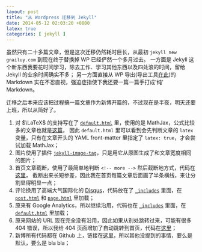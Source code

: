 ```yaml
---
layout: post
title: "从 Wordpress 迁移到 Jekyll"
date: 2014-05-12 02:03:20 +0800
latex: true
categories: [ jekyll ]
---
```


虽然只有二十多篇文章，但是这次迁移仍然耗时巨长，从最初 `jekyll new gnailuy.com` 到现在终于替换掉 WP 已经俨然一个多月过去。
一方面是 Jekyll 这个新东西我要花时间学习，除去工作、学习其他东西以及四处浪的时间，留给 Jekyll 的业余时间确实不多；
另一方面直接从 WP 导出(导出工具[在此][wp-to-jekyll])的 Markdown 实在不忍直视，强迫症指使下我还要一篇一篇手打成'纯' Markdown。

<!-- more -->

迁移之后本来应该把过程搞一篇文章作为新博开篇的，不过现在是半夜，明天还要上班，所以从简好了。

1. 对 $\LaTeX$ 的支持写在了 [`default.html`][default-html] 里，使用的是 MathJax，公式比较多的文章也就是[这篇][gsl-post]，
因此 `default.html` 里可以看到会先判断文章的 `latex` 变量，只有在文章开头的 YAML front-matter 里指定了 `latex: true`，才会尝试加载 MathJax；
2. 图片使用了插件 [`jekyll-image-tag`][image-tag]，只是用它从原图生成了和文章宽度相同的图片；
3. 首页文章截断，使用了最简单地判断 `<!-- more -->` 然后截断地方式，代码在[这里][home-page]，
截断出来长短参差，因此我在首页每篇文章后面画了半条横线，来让分割显得明显一点；
4. 评论换用了高端大气国际化的 [Disqus][disqus]，代码放在了 [`_includes`][includes] 里面，在 [`post.html`][post-html] 和 [`page.html`][page-html] 里加载；
5. 原来有 Google Analytics，所以继续沿用，代码也在 [`_includes`][includes] 里面，在 [`default.html`][default-html] 里加载；
6. 原来网站的 URL 现在完全没有沿用，因此如果从别处跳转过来，可能有很多 404 错误，所以我给 404 页面增加了自动跳转到首页，代码在[这里][404-redirect]；
7. 新博所有代码都在 Github 上，链接在[这里][gnailuy-com-git]，所以其他没提到的事情，要么是默认，要么是 bla bla；

[wp-to-jekyll]:     http://import.jekyllrb.com/docs/wordpress/
[gnailuy-com-git]:  https://github.com/gnailuy/gnailuy.com
[default-html]:     https://github.com/gnailuy/gnailuy.com/blob/master/_layouts/default.html
[gsl-post]:         /mathematics/2011/07/10/gsl-erlang-and-weibull-distribution/
[image-tag]:        https://github.com/robwierzbowski/jekyll-image-tag
[home-page]:        https://github.com/gnailuy/gnailuy.com/blob/master/index.html
[disqus]:           http://disqus.com/
[includes]:         https://github.com/gnailuy/gnailuy.com/tree/master/_includes
[post-html]:        https://github.com/gnailuy/gnailuy.com/blob/master/_layouts/post.html
[page-html]:        https://github.com/gnailuy/gnailuy.com/blob/master/_layouts/page.html
[404-redirect]:     https://github.com/gnailuy/gnailuy.com/blob/master/_layouts/default.html#L52
